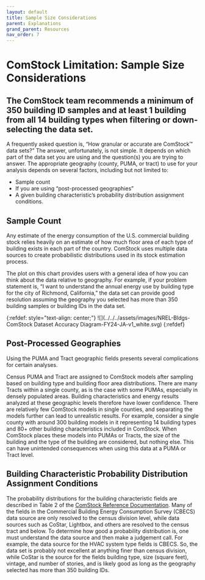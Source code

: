 ```yaml
---
layout: default
title: Sample Size Considerations
parent: Explanations
grand_parent: Resources
nav_order: 7
---
```


# ComStock Limitation: Sample Size Considerations

## The ComStock team recommends a minimum of 350 building ID samples and at least 1 building from all 14 building types when filtering or down-selecting the data set.

A frequently asked question is, “How granular or accurate are ComStock™ data sets?” The answer, unfortunately, is not simple. It depends on which part of the data set you are using and the question(s) you are trying to answer. The appropriate geography (county, PUMA, or tract) to use for your analysis depends on several factors, including but not limited to:

- Sample count
- If you are using “post-processed geographies”
- A given building characteristic’s probability distribution assignment conditions.

## Sample Count
Any estimate of the energy consumption of the U.S. commercial building stock relies heavily on an estimate of how much floor area of each type of building exists in each part of the country. ComStock uses multiple data sources to create probabilistic distributions used in its stock estimation process. 

The plot on this chart provides users with a general idea of how you can think about the data relative to geography. For example, if your problem statement is, “I want to understand the annual energy use by building type for the city of Richmond, California,” the data set can provide good resolution assuming the geography you selected has more than 350 building samples or building IDs in the data set.

{:refdef: style="text-align: center;"}
![](../../../assets/images/NREL-Bldgs-ComStock Dataset Accuracy Diagram-FY24-JA-v1_white.svg)
{:refdef}

## Post-Processed Geographies
Using the PUMA and Tract geographic fields presents several complications for certain analyses. 

Census PUMA and Tract are assigned to ComStock models after sampling based on building type and building floor area distributions. There are many Tracts within a single county, as is the case with some PUMAs, especially in densely populated areas. Building characteristics and energy results analyzed at these geographic levels therefore have lower confidence. There are relatively few ComStock models in single counties, and separating the models further can lead to unrealistic results. For example, consider a single county with around 300 building models in it representing 14 building types and 80+ other building characteristics included in ComStock. When ComStock places these models into PUMAs or Tracts, the size of the building and the type of the building are considered, but nothing else. This can have unintended consequences when using this data at a PUMA or Tract level.

## Building Characteristic Probability Distribution Assignment Conditions
The probability distributions for the building characteristic fields are described in Table 2 of the [ComStock Reference Documentation](https://www.nrel.gov/docs/fy23osti/83819.pdf). Many of the fields in the Commercial Building Energy Consumption Survey (CBECS) data source are only resolved to the census division level, while data sources such as CoStar, Lightbox, and others are resolved to the census tract and below. To determine how good a probability distribution is, one must understand the data source and then make a judgement call.  For example, the data source for the HVAC system type fields is CBECS. So, the data set is probably not excellent at anything finer than census division, while CoStar is the source for the fields building type, size (square feet), vintage, and number of stories, and is likely good as long as the geography selected has more than 350 building IDs.

